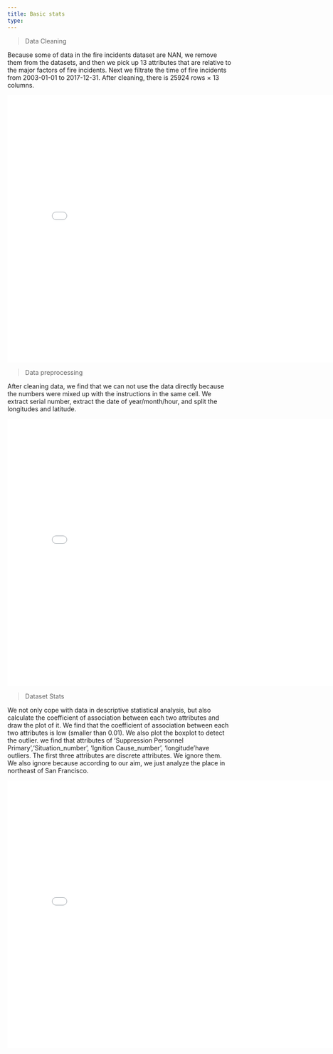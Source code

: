 ```yaml
---
title: Basic stats
type: 
---
```


> Data Cleaning 

Because some of data in the fire incidents dataset are NAN, we remove them from the datasets, and then we pick up 13 attributes that are relative to the major factors of fire incidents. Next we filtrate the time of fire incidents from 2003-01-01 to 2017-12-31. After cleaning, there is 25924 rows × 13 columns.

<embed 
       type="text/html" 
       src="images/Jupyter Notebook/Data Cleaning .html"
       width="800"
       height="600"
       >   

>Data preprocessing

After cleaning data, we find that we can not use the data directly because the numbers were mixed up with the instructions in the same cell. We extract serial number, extract the date of year/month/hour, and split the longitudes and latitude.

<embed S
       type="text/html" 
       src="images/Jupyter Notebook/Data preprocessing.html"
       width="800"
       height="600"
       >   

>Dataset Stats

We not only cope with data in descriptive statistical analysis, but also calculate the coefficient of association between each two attributes and draw the plot of it. We find that the coefficient of association between each two attributes is low (smaller than 0.01).
We also plot the boxplot to detect the outlier. we find that attributes of ‘Suppression Personnel Primary’,‘Situation_number’, ‘Ignition Cause_number’, ‘longitude’have outliers. The first three attributes are discrete attributes. We ignore them.
We also ignore because according to our aim, we just analyze the place in northeast of San Francisco.

<embed 
       type="text/html" 
       src="images/Jupyter Notebook/Dataset Stats.html"
       width="800"
       height="600"
       >   